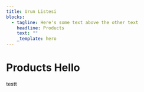 ```yaml
---
title: Urun Listesi
blocks:
  - tagline: Here's some text above the other text
    headline: Products
    text: ""
    _template: hero
---
```


# Products Hello

testt
